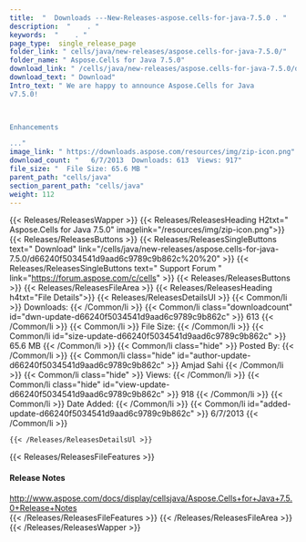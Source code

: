 ```yaml
---
title:  "  Downloads ---New-Releases-aspose.cells-for-java-7.5.0 . " 
description:  "    . " 
keywords:  "    . " 
page_type:  single_release_page
folder_link: " cells/java/new-releases/aspose.cells-for-java-7.5.0/"
folder_name: " Aspose.Cells for Java 7.5.0"
download_link: " /cells/java/new-releases/aspose.cells-for-java-7.5.0/d66240f5034541d9aad6c9789c9b862c"
download_text: " Download"
Intro_text: " We are happy to announce Aspose.Cells for Java
v7.5.0!

 

Enhancements

..."
image_link: " https://downloads.aspose.com/resources/img/zip-icon.png"
download_count: "   6/7/2013  Downloads: 613  Views: 917"
file_size: "  File Size: 65.6 MB "
parent_path: "cells/java"
section_parent_path: "cells/java"
weight: 112 
---
```


{{< Releases/ReleasesWapper >}}
  {{< Releases/ReleasesHeading H2txt=" Aspose.Cells for Java 7.5.0" imagelink="/resources/img/zip-icon.png">}}
  {{< Releases/ReleasesButtons >}}
    {{< Releases/ReleasesSingleButtons text=" Download" link="/cells/java/new-releases/aspose.cells-for-java-7.5.0/d66240f5034541d9aad6c9789c9b862c%20%20" >}}
    {{< Releases/ReleasesSingleButtons text=" Support Forum " link="https://forum.aspose.com/c/cells" >}}
  {{< Releases/ReleasesButtons >}}
  {{< Releases/ReleasesFileArea >}}
    {{< Releases/ReleasesHeading h4txt="File Details">}}
    {{< Releases/ReleasesDetailsUl >}}
            {{< Common/li  >}} Downloads: {{< /Common/li >}} 
      {{< Common/li class="downloadcount" id="dwn-update-d66240f5034541d9aad6c9789c9b862c" >}} 613 {{< /Common/li >}} 
      {{< Common/li  >}} File Size: {{< /Common/li >}} 
      {{< Common/li id="size-update-d66240f5034541d9aad6c9789c9b862c" >}} 65.6 MB {{< /Common/li >}} 
      {{< Common/li  class="hide" >}} Posted By: {{< /Common/li >}} 
      {{< Common/li class="hide" id="author-update-d66240f5034541d9aad6c9789c9b862c" >}} Amjad Sahi {{< /Common/li >}} 
      {{< Common/li class="hide"  >}} Views: {{< /Common/li >}} 
      {{< Common/li class="hide" id="view-update-d66240f5034541d9aad6c9789c9b862c" >}} 918 {{< /Common/li >}} 
      {{< Common/li  >}} Date Added: {{< /Common/li >}} 
      {{< Common/li id="added-update-d66240f5034541d9aad6c9789c9b862c" >}} 6/7/2013 {{< /Common/li >}} 

    {{< /Releases/ReleasesDetailsUl >}}

  {{< Releases/ReleasesFileFeatures >}}
      <h4>Release Notes</h4><div><a href="http://www.aspose.com/docs/display/cellsjava/Aspose.Cells+for+Java+7.5.0+Release+Notes">http://www.aspose.com/docs/display/cellsjava/Aspose.Cells+for+Java+7.5.0+Release+Notes</a></div>
  {{< /Releases/ReleasesFileFeatures >}}
 {{< /Releases/ReleasesFileArea >}}
{{< /Releases/ReleasesWapper >}}



